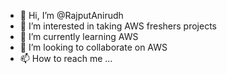 - 👋 Hi, I’m @RajputAnirudh
- 👀 I’m interested in taking AWS freshers projects
- 🌱 I’m currently learning AWS
- 💞️ I’m looking to collaborate on AWS
- 📫 How to reach me ...

<!---
RajputAnirudh/RajputAnirudh is a ✨ special ✨ repository because its `README.md` (this file) appears on your GitHub profile.
You can click the Preview link to take a look at your changes.
--->
